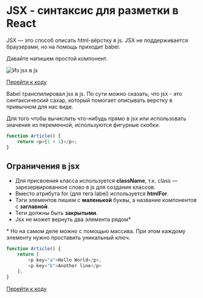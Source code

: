 # JSX - синтаксис для разметки в React

JSX — это способ описать html-вёрстку в js. JSX не поддерживается браузерами, но на помощь приходит babel.

Давайте напишем простой компонент.

![Из jsx в js](/screens/Babel&#32;·&#32;The&#32;compiler&#32;for&#32;next&#32;generation&#32;JavaScript&#32;-&#32;Google&#32;Chrome&#32;2018-12-30&#32;20.37.57.png)

[Перейти к коду](https://babeljs.io/repl#?babili=false&browsers=&build=&builtIns=false&spec=false&loose=false&code_lz=GYVwdgxgLglg9mABAQQE6wgGwKYAoCUA3gFCKKrZQipIA8ADgHwAS2mmciA6nKpgCa0A9EwDcxAL5A&debug=false&forceAllTransforms=false&shippedProposals=false&circleciRepo=&evaluate=false&fileSize=false&timeTravel=false&sourceType=module&lineWrap=true&presets=es2015%2Creact%2Cstage-2&prettier=false&targets=&version=6.26.0&envVersion=1.6.2)

Babel транспилировал jsx в js. По сути можно сказать, что jsx - это синтаксический сахар, который помогает описывать верстку в привычном для нас виде.

Для того чтобы вычислить что-нибудь прямо в jsx или использовать значение из переменной, используются фигурные скобки.

```javascript
function Article() {
    return <p>{1 + 1}</p>;
}
```

## Ограничения в jsx

- Для присвоения класса используется **className**, т.к. class — зарезервированное слово в js для создания классов.
- Вместо атрибута for (для тега label) используется **htmlFor**.
- Тэги элементов пишем с **маленькой** буквы, а название компонентов с **заглавной**.
- Теги должны быть **закрытыми**.
- Jsx не может вернуть два элемента рядом*
  
\* Но на самом деле можно с помощью массива. При этом каждому элементу нужно проставить уникальный ключ.

```javascript
function Article() {
    return [
        <p key="a">Hello World</p>,
        <p key="b">Another line</p>
    ];
}
```

[Перейти к коду](https://babeljs.io/repl#?babili=false&browsers=&build=&builtIns=false&spec=false&loose=false&code_lz=GYVwdgxgLglg9mABAQQE6wgGwKYAoCUiA3gFCLmKrZQipIDaZFzAPAA6IDW2AngLwAiAIYCAfAAlsmTHEQB1OKkwATFgHo2ogDSImzcuy69BAIzHIwcKAAtsqRJhhhs6zXsQBdANwkAvkA&debug=false&forceAllTransforms=false&shippedProposals=false&circleciRepo=&evaluate=false&fileSize=false&timeTravel=false&sourceType=module&lineWrap=true&presets=es2015%2Creact%2Cstage-2&prettier=false&targets=&version=6.26.0&envVersion=1.6.2)